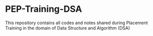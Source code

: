 # PEP-Training-DSA
This repository contains all codes and notes shared during Placement Training in the domain of Data Structure and Algorithm (DSA)
